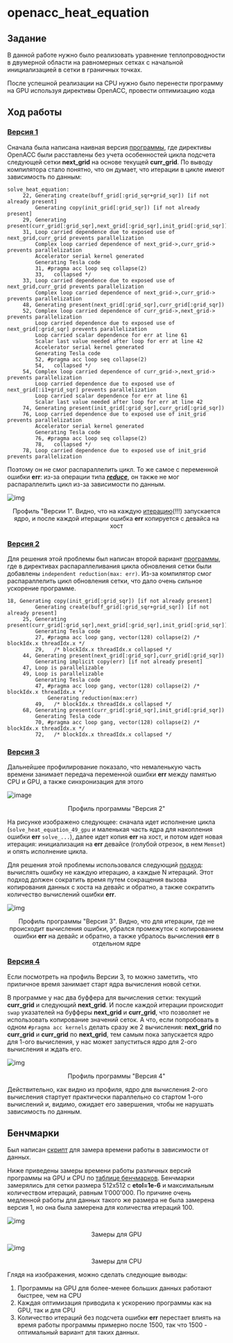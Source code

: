 # openacc_heat_equation

## Задание
В данной работе нужно было реализовать уравнение теплопроводности в двумерной области на  равномерных сетках с начальной инициализацией в сетки в граничных точках.

После успешной реализации на CPU нужно было перенести программу на GPU используя директивы OpenACC, провести оптимизацию кода

## Ход работы

### <ins>Версия 1</ins>
Сначала была написана наивная версия [программы](src/heat_equation_solver_naive.c), где директивы OpenACC были расставлены без учета особенностей цикла подсчета следующей сетки **next_grid** на основе текущей **curr_grid**. По выводу компилятора стало понятно, что он думает, что итерации в цикле имеют зависимость по данным:
```
solve_heat_equation:
     22, Generating create(buff_grid[:grid_sqr+grid_sqr]) [if not already present]
         Generating copy(init_grid[:grid_sqr]) [if not already present]
     29, Generating present(curr_grid[:grid_sqr],next_grid[:grid_sqr],init_grid[:grid_sqr])
     31, Loop carried dependence due to exposed use of next_grid,curr_grid prevents parallelization
         Complex loop carried dependence of next_grid->,curr_grid-> prevents parallelization
         Accelerator serial kernel generated
         Generating Tesla code
         31, #pragma acc loop seq collapse(2)
         33,   collapsed */
     33, Loop carried dependence due to exposed use of next_grid,curr_grid prevents parallelization
         Complex loop carried dependence of next_grid->,curr_grid-> prevents parallelization
     48, Generating present(next_grid[:grid_sqr],curr_grid[:grid_sqr])
     52, Complex loop carried dependence of curr_grid->,next_grid-> prevents parallelization
         Loop carried dependence due to exposed use of next_grid[:grid_sqr] prevents parallelization
         Loop carried scalar dependence for err at line 61
         Scalar last value needed after loop for err at line 42
         Accelerator serial kernel generated
         Generating Tesla code
         52, #pragma acc loop seq collapse(2)
         54,   collapsed */
     54, Complex loop carried dependence of curr_grid->,next_grid-> prevents parallelization
         Loop carried dependence due to exposed use of next_grid[:i1+grid_sqr] prevents parallelization
         Loop carried scalar dependence for err at line 61
         Scalar last value needed after loop for err at line 42
     74, Generating present(init_grid[:grid_sqr],curr_grid[:grid_sqr])
     76, Loop carried dependence due to exposed use of init_grid prevents parallelization
         Accelerator serial kernel generated
         Generating Tesla code
         76, #pragma acc loop seq collapse(2)
         78,   collapsed */
     78, Loop carried dependence due to exposed use of init_grid prevents parallelization
```
Поэтому он не смог распараллелить цикл. То же самое с переменной ошибки **err**: из-за операции типа ***<ins>reduce</ins>***, он также не мог распараллелить цикл из-за зависимости по данным.

![img](img/openacc_naive.png)
<center>Профиль "Версии 1". Видно, что на каждую <ins>итерацию</ins>(!!!) запускается ядро, и после каждой итерации ошибка <b>err</b> копируется с девайса на хост</center>

### <ins>Версия 2</ins>

Для решения этой проблемы был написан второй вариант [программы](src/heat_equation_solver_parallel.c), где в директивах распараллеливания цикла обновления сетки были добавлены `independent reduction(max: err)`. Из-за компилятор смог распараллелить цикл обновления сетки, что дало очень сильное ускорение программе.

```
18, Generating copy(init_grid[:grid_sqr]) [if not already present]
         Generating create(buff_grid[:grid_sqr+grid_sqr]) [if not already present]
     25, Generating present(curr_grid[:grid_sqr],next_grid[:grid_sqr],init_grid[:grid_sqr])
         Generating Tesla code
         27, #pragma acc loop gang, vector(128) collapse(2) /* blockIdx.x threadIdx.x */
         29,   /* blockIdx.x threadIdx.x collapsed */
     44, Generating present(next_grid[:grid_sqr],curr_grid[:grid_sqr])
         Generating implicit copy(err) [if not already present]
     47, Loop is parallelizable
     49, Loop is parallelizable
         Generating Tesla code
         47, #pragma acc loop gang, vector(128) collapse(2) /* blockIdx.x threadIdx.x */
             Generating reduction(max:err)
         49,   /* blockIdx.x threadIdx.x collapsed */
     68, Generating present(curr_grid[:grid_sqr],init_grid[:grid_sqr])
         Generating Tesla code
         70, #pragma acc loop gang, vector(128) collapse(2) /* blockIdx.x threadIdx.x */
         72,   /* blockIdx.x threadIdx.x collapsed */
```

### <ins>Версия 3</ins>

Дальнейшее профилирование показало, что немаленькую часть времени занимает передача переменной ошибки **err** между памятью CPU и GPU, а также синхронизация для этого

![image](img/openacc_parallel.png)

<center>Профиль программы "Версия 2"</center>

На рисунке изображено следующее: сначала идет исполнение цикла (`solve_heat_equation_49_gpu` и маленькая часть ядра для накопления ошибки **err** `solve_...`), далее идет копия **err** на хост, и потом идет новая итерация: инициализация на **err** девайсе (голубой отрезок, в нем `Memset`) и опять исполнение цикла. 

Для решения этой проблемы использовался следующий [подход](src/heat_equation_solver_reduce_err_copy.c): вычислять ошибку не каждую итерацию, а каждые N итераций. Этот подход должен сократить время путем сокращения вызова копирования данных с хоста на девайс и обратно, а также сократить количество вычислений ошибки **err**.

![img](img/openacc_reduce_err_computing.png)
<center>Профиль программы "Версия 3". Видно, что для итерации, где не происходит вычисления ошибки, убрался промежуток с копированием ошибки <b>err</b> на девайс и обратно, а также убралось вычисления <b>err</b> в отдельном ядре</center>

### <ins>Версия 4</ins>

Если посмотреть на профиль Версии 3, то можно заметить, что приличное время занимает старт ядра вычисления новой сетки. 

В программе у нас два буффера для вычисления сетки: текущий **curr_grid** и следующий **next_grid**. И после каждой итерации происходит `swap` указателей на буфферы **next_grid** и **curr_grid**, что позволяет не использовать копирование значений сеток. А что, если попробовать в одном `#pragma acc kernels`  делать сразу же 2 вычисления: **next_grid** по **curr_grid** и **curr_grid** по **next_grid**, тем самым пока запускается ядро для 1-ого вычисления, у нас может запуститься ядро для 2-ого вычисления и ждать его.

![img](img/openacc_without_swap.png)
<center>Профиль программы "Версия 4"</center>

Действительно, как видно из профиля, ядро для вычисления 2-ого вычисления стартует практически параллельно со стартом 1-ого вычислений и, видимо, ожидает его завершения, чтобы не нарушать зависимость по данным.

## Бенчмарки

Был написан [скрипт](./run_benchmarks.sh) для замера времени работы в зависимости от данных. 

Ниже приведены замеры времени работы различных версий программы на GPU и CPU по [таблице бенчмарков](benchmarks.csv). Бенчмарки замерялись для сетки размера 512x512 с **etol=1e-6** и максимальным количеством итераций, равным 1'000'000. По причине очень медленной работы для данных такого же размера не была замерена версия 1, но она была замерена для количества итераций 100. 

![img](img/benchmarks_GPU.png)
<center>Замеры для GPU</center>

![img](img/benchmarks_CPU.png)
<center>Замеры для CPU</center>

Глядя на изображения, можно сделать следующие выводы:
1. Программы на GPU для более-менее больших данных работают быстрее, чем на CPU
2. Каждая оптимизация приводила к ускорению программы как на GPU, так и для CPU
3. Количество итераций без подсчета ошибки **err** перестает влиять на время работы программы примерно после 1500, так что 1500 - оптимальный вариант для таких данных.
